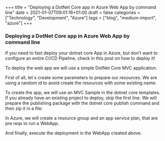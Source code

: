 ﻿+++
title = "Deploying a DotNet Core app in Azure Web App by command line"
date = 2021-01-07T09:01:16+01:00
draft = false
categories = ["Technology", "Development", "Azure"]
tags = ["blog", "medium-import", "azure"]
+++

### Deploying a DotNet Core app in Azure Web App by command line

If you need to fast deploy your dotnet core App in Azure, but don’t want to configure an entire CI/CD Pipeline, check in this post on how to deploy it!

To deploy the web app we will use a simple DotNet Core MVC application.

First of all, let´s create some parameters to prepare our resources. We are using a random id to avoid create the resources with some existing name:

To create the app, we will use an MVC Sample in the dotnet core templates. If you already have an existing project to deploy, skip the first line. We will prepare the publishing package with the dotnet core publish command and then zip it in a file:

In Azure, we will create a resource group and an app service plan, that are pre reqs to run a WebApp.

And finally, execute the deployment in the WebApp created above.
